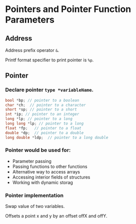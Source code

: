 # Pointers and Pointer Function Parameters      

## Address      

Address prefix operator `&`.     

Printf format specifier to print pointer is `%p`.      

## Pointer     

### Declare pointer `type *variableName`.      

```c                
bool *bp; // pointer to a boolean 
char *ch;  // pointer to a character 
short *sp; // pointer to a short 
int *ip; // pointer to an integer 
long *lp; // pointer to a long 
long long *lp; // pointer to a long 
float *fp;   // pointer to a float 
double *dp;  // pointer to a double 
long double *ldp;  // pointer to a long double      

```      

### Pointer would be used for:    

* Parameter passing       
* Passing functions to other functions      
* Alternative way to access arrays      
* Accessing interior fields of structures      
* Working with dynamic storag     

### Pointer implementation     

Swap value of two variables.      

Offsets a point x and y by an offset offX and offY.      

     



